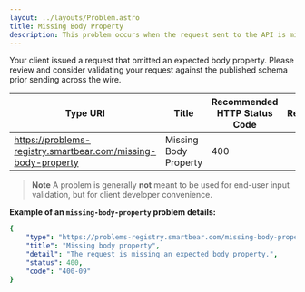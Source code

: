```yaml
---
layout: ../layouts/Problem.astro
title: Missing Body Property
description: This problem occurs when the request sent to the API is missing an expected body property.
---
```


Your client issued a request that omitted an expected body property. Please review and consider validating your request against the published schema prior sending across the wire.

| Type URI | Title | Recommended HTTP Status Code | Reference |
|----------|-------|------------------------------|-----------|
|https://problems-registry.smartbear.com/missing-body-property|Missing Body Property|400||

> **Note** A problem is generally **not** meant to be used for end-user input validation, but for client developer convenience. 


**Example of an `missing-body-property` problem details:**
```yaml
{
    "type": "https://problems-registry.smartbear.com/missing-body-property",
    "title": "Missing body property",
    "detail": "The request is missing an expected body property.",
    "status": 400,
    "code": "400-09"    
}
```

